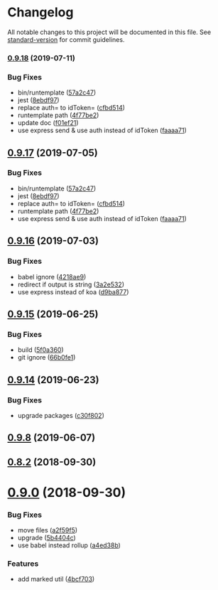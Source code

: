 # Changelog

All notable changes to this project will be documented in this file. See [standard-version](https://github.com/conventional-changelog/standard-version) for commit guidelines.

### [0.9.18](https://github.com/runtemplate/runtemplate/compare/v0.9.16...v0.9.18) (2019-07-11)


### Bug Fixes

* bin/runtemplate ([57a2c47](https://github.com/runtemplate/runtemplate/commit/57a2c47))
* jest ([8ebdf97](https://github.com/runtemplate/runtemplate/commit/8ebdf97))
* replace auth= to idToken= ([cfbd514](https://github.com/runtemplate/runtemplate/commit/cfbd514))
* runtemplate path ([4f77be2](https://github.com/runtemplate/runtemplate/commit/4f77be2))
* update doc ([f01ef21](https://github.com/runtemplate/runtemplate/commit/f01ef21))
* use express send & use auth instead of idToken ([faaaa71](https://github.com/runtemplate/runtemplate/commit/faaaa71))



<a name="0.9.17"></a>
## [0.9.17](https://github.com/runtemplate/runtemplate/compare/v0.9.16...v0.9.17) (2019-07-05)


### Bug Fixes

* bin/runtemplate ([57a2c47](https://github.com/runtemplate/runtemplate/commit/57a2c47))
* jest ([8ebdf97](https://github.com/runtemplate/runtemplate/commit/8ebdf97))
* replace auth= to idToken= ([cfbd514](https://github.com/runtemplate/runtemplate/commit/cfbd514))
* runtemplate path ([4f77be2](https://github.com/runtemplate/runtemplate/commit/4f77be2))
* use express send & use auth instead of idToken ([faaaa71](https://github.com/runtemplate/runtemplate/commit/faaaa71))



<a name="0.9.16"></a>
## [0.9.16](https://github.com/runtemplate/runtemplate/compare/v0.9.15...v0.9.16) (2019-07-03)


### Bug Fixes

* babel ignore ([4218ae9](https://github.com/runtemplate/runtemplate/commit/4218ae9))
* redirect if output is string ([3a2e532](https://github.com/runtemplate/runtemplate/commit/3a2e532))
* use express instead of koa ([d9ba877](https://github.com/runtemplate/runtemplate/commit/d9ba877))



<a name="0.9.15"></a>
## [0.9.15](https://github.com/runtemplate/runtemplate/compare/v0.9.14...v0.9.15) (2019-06-25)


### Bug Fixes

* build ([5f0a360](https://github.com/runtemplate/runtemplate/commit/5f0a360))
* git ignore ([66b0fe1](https://github.com/runtemplate/runtemplate/commit/66b0fe1))



<a name="0.9.14"></a>
## [0.9.14](https://github.com/runtemplate/runtemplate/compare/v0.9.9...v0.9.14) (2019-06-23)


### Bug Fixes

* upgrade packages ([c30f802](https://github.com/runtemplate/runtemplate/commit/c30f802))



<a name="0.9.8"></a>
## [0.9.8](https://github.com/runtemplate/runtemplate/compare/v0.9.4...v0.9.8) (2019-06-07)



<a name="0.8.2"></a>
## [0.8.2](https://github.com/runtemplate/runtemplate/compare/v0.9.0...v0.8.2) (2018-09-30)



<a name="0.9.0"></a>
# [0.9.0](https://github.com/runtemplate/runtemplate/compare/v0.6.11...v0.9.0) (2018-09-30)


### Bug Fixes

* move files ([a2f59f5](https://github.com/runtemplate/runtemplate/commit/a2f59f5))
* upgrade ([5b4404c](https://github.com/runtemplate/runtemplate/commit/5b4404c))
* use babel instead rollup ([a4ed38b](https://github.com/runtemplate/runtemplate/commit/a4ed38b))


### Features

* add marked util ([4bcf703](https://github.com/runtemplate/runtemplate/commit/4bcf703))
